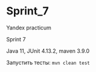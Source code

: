 # Sprint_7
Yandex practicum 

Sprint 7

Java 11, JUnit 4.13.2, maven 3.9.0

Запустить тесты: `mvn clean test`